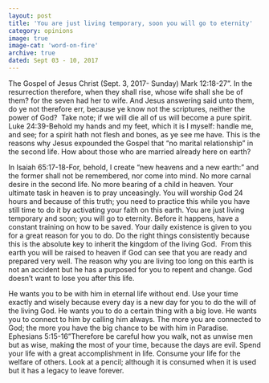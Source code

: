 ```yaml
---
layout: post
title: 'You are just living temporary, soon you will go to eternity'
category: opinions
image: true
image-cat: 'word-on-fire'
archive: true
dated: Sept 03 - 10, 2017
---
```


The Gospel of Jesus Christ (Sept. 3, 2017- Sunday) Mark 12:18-27”. In the resurrection therefore, when they shall rise, whose wife shall she be of them? for the seven had her to wife. And Jesus answering said unto them, do ye not therefore err, because ye know not the scriptures, neither the power of God?  Take note; if we will die all of us will become a pure spirit. Luke 24:39-Behold my hands and my feet, which it is I myself: handle me, and see; for a spirit hath not flesh and bones, as ye see me have. This is the reasons why Jesus expounded the Gospel that “no marital relationship” in the second life. How about those who are married already here on earth?

In Isaiah 65:17-18-For, behold, I create “new heavens and a new earth:” and the former shall not be remembered, nor come into mind. No more carnal desire in the second life. No more bearing of a child in heaven. Your ultimate task in heaven is to pray unceasingly. You will worship God 24 hours and because of this truth; you need to practice this while you have still time to do it by activating your faith on this earth. You are just living temporary and soon; you will go to eternity. Before it happens, have a constant training on how to be saved. Your daily existence is given to you for a great reason for you to do. Do the right things consistently because this is the absolute key to inherit the kingdom of the living God.  From this earth you will be raised to heaven if God can see that you are ready and prepared very well. The reason why you are living too long on this earth is not an accident but he has a purposed for you to repent and change. God doesn’t want to lose you after this life.

He wants you to be with him in eternal life without end. Use your time exactly and wisely because every day is a new day for you to do the will of the living God. He wants you to do a certain thing with a big love. He wants you to connect to him by calling him always. The more you are connected to God; the more you have the big chance to be with him in Paradise. Ephesians 5:15-16”Therefore be careful how you walk, not as unwise men but as wise, making the most of your time, because the days are evil. Spend your life with a great accomplishment in life. Consume your life for the welfare of others. Look at a pencil; although it is consumed when it is used but it has a legacy to leave forever.
